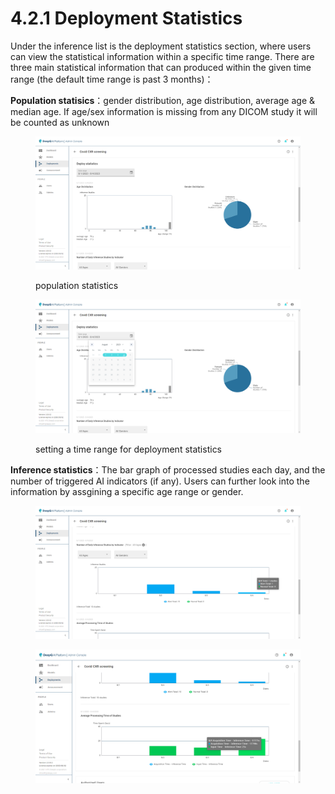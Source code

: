# 4.2.1 Deployment Statistics

Under the inference list is the deployment statistics section, where users can view the statistical information within a specific time range. There are three main statistical information that can produced within the given time range (the default time range is past 3 months)：

**Population statisics**：gender distribution, age distribution, average age & median age. If age/sex information is missing from any DICOM study it will be counted as unknown

<figure><img src="../../.gitbook/assets/Deeploy-adm-4-2-1-1.png" alt=""><figcaption><p>population statistics</p></figcaption></figure>

<figure><img src="../../.gitbook/assets/Deeploy-adm-4-2-1-2.png" alt=""><figcaption><p>setting a time range for deployment statistics</p></figcaption></figure>

**Inference statistics**：The bar graph of processed studies each day, and the number of triggered AI indicators (if any). Users can further look into the information by assgining a specific age range or gender.

<figure><img src="../../.gitbook/assets/Deeploy-adm-4-2-1-3.png" alt=""><figcaption></figcaption></figure>

<figure><img src="../../.gitbook/assets/Deeploy-adm-4-2-1-4.png" alt=""><figcaption></figcaption></figure>
